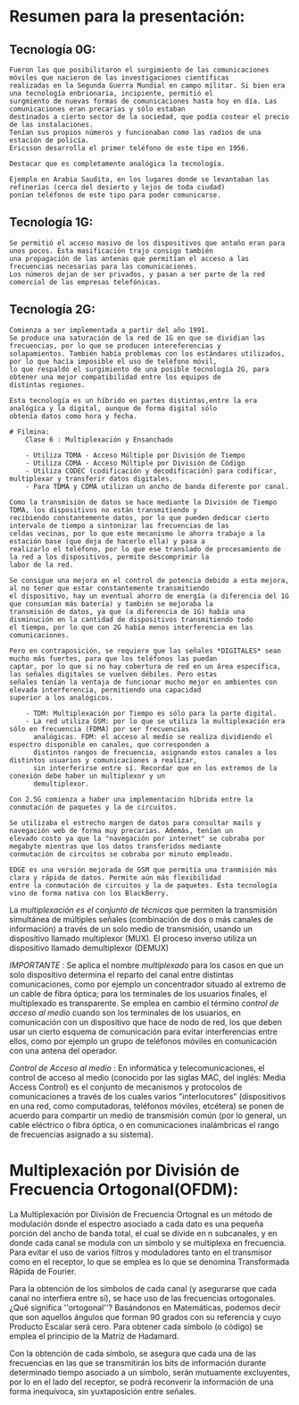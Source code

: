 # Resumen para la presentación:

## Tecnología 0G:
	Fueron las que posibilitaron el surgimiento de las comunicaciones móviles que nacieron de las investigaciones científicas
	realizadas en la Segunda Guerra Mundial en campo militar. Si bien era una tecnología enbrionaria, incipiente, permitió el
	surgmiento de nuevas formas de comunicaciones hasta hoy en día. Las comunicaciones eran precarias y sólo estaban
	destinados a cierto sector de la sociedad, que podía costear el precio de las instalaciones.
	Tenían sus propios números y funcionaban como las radios de una estación de policía.
	Ericsson desarrolla el primer teléfono de este tipo en 1956.

	Destacar que es completamente analógica la tecnología.

	Ejemplo en Arabia Saudita, en los lugares donde se levantaban las refinerías (cerca del desierto y lejos de toda ciudad)
	ponían teléfonos de este tipo para poder comunicarse.

## Tecnología 1G:
	Se permitió el acceso masivo de los dispositivos que antaño eran para unos pocos. Esta masificación trajo consigo también
	una propagación de las antenas que permitían el acceso a las frecuencias necesarias para las comunicaciones.
	Los números dejan de ser privados, y pasan a ser parte de la red comercial de las empresas telefónicas.

## Tecnología 2G:
	Comienza a ser implementada a partir del año 1991.
	Se produce una saturación de la red de 1G en que se dividian las frecuencias, por lo que se producen intereferencias y
	solapamientos. También había problemas con los estándares utilizados, por lo que hacía imposible el uso de teléfono móvil,
	lo que respaldó el surgimiento de una posible tecnología 2G, para obtener una mejor compatibilidad entre los equipos de
	distintas regiones.

	Esta tecnología es un híbrido en partes distintas,entre la era analógica y la digital, aunque de forma digital sólo
	obtenía datos como hora y fecha.

	# Filmina:
		Clase 6 : Multiplexación y Ensanchado

		- Utiliza TDMA - Acceso Múltiple por División de Tiempo
		- Utiliza CDMA - Acceso Múltiple por División de Código
		- Utiliza CODEC (codificación y decodificación) para codificar, multiplexar y transferir datos digitales.
		- Para TDMA y CDMA utilizan un ancho de banda diferente por canal.

	Como la transmisión de datos se hace mediante la División de Tiempo TDMA, los dispositivos no están transmitiendo y
	recibiendo constantemente datos, por lo que pueden dedicar cierto intervalo de tiempo a sintonizar las frecuencias de las
	celdas vecinas, por lo que este mecanismo le ahorra trabajo a la estación base (que deja de hacerlo ella) y pasa a
	realizarlo el teléfono, por lo que ese translado de procesamiento de la red a los dispositivos, permite descomprimir la
	labor de la red.

	Se consigue una mejora en el control de potencia debido a esta mejora, al no tener que estar constantemente transmitiendo
	el dispositivo, hay un eventual ahorro de energía (a diferencia del 1G que consumían más batería) y también se mejoraba la
	transmisión de datos, ya que (a diferencia de 1G) había una disminución en la cantidad de dispositivos transmitiendo todo
	el tiempo, por lo que con 2G había menos interferencia en las comunicaciones.

	Pero en contraposición, se requiere que las señales *DIGITALES* sean mucho más fuertes, para que los teléfonos las puedan
	captar, por lo que si no hay cobertura de red en un área específica, las señales digitales se vuelven débiles. Pero estas
	señales tenían la ventaja de funcionar mucho mejor en ambientes con elevada interferencia, permitiendo una capacidad
	superior a los analógicos.

		- TDM: Multiplexación por Tiempo es sólo para la parte digital.
		- La red utiliza GSM: por lo que se utiliza la multiplexación era sólo en frecuencia (FDMA) por ser frecuencias
		  analógicas. FDM: el acceso al medio se realiza dividiendo el espectro disponible en canales, que corresponden a
		  distintos rangos de frecuencia, asignando estos canales a los distintos usuarios y comunicaciones a realizar,
		  sin interferirse entre sí. Recordar que en los extremos de la conexión debe haber un multiplexor y un
		  demultiplexor.

	Con 2.5G comienza a haber una implementación híbrida entre la conmutación de paquetes y la de circuitos.

	Se utilizaba el estrecho margen de datos para consultar mails y navegación web de forma muy precarias. Además, tenían un
	elevado costo ya que la "navegación por internet" se cobraba por megabyte mientras que los datos transferidos mediante
	conmutación de circuitos se cobraba por minuto empleado.

	EDGE es una versión mejorada de GSM que permitía una tranmisión más clara y rápida de datos. Permite aún más flexibilidad
	entre la conmutación de circuitos y la de paquetes. Esta tecnología vino de forma nativa con los BlackBerry.

La *multiplexación es el conjunto de técnicas* que permiten la transmisión simultánea de múltiples señales (combinación de
dos o más canales de información) a través de un solo medio de transmisión, usando un dispositivo llamado multiplexor
(MUX). El proceso inverso utiliza un dispositivo llamado demultiplexor (DEMUX)

*IMPORTANTE* : Se aplica el nombre *multiplexado* para los casos en que un solo dispositivo determina el reparto del canal entre
distintas comunicaciones, como por ejemplo un concentrador situado al extremo de un cable de fibra óptica; para los terminales de
los usuarios finales, el multiplexado es transparente. Se emplea en cambio el término *control de acceso al medio* cuando son los
terminales de los usuarios, en comunicación con un dispositivo que hace de nodo de red, los que deben usar un cierto esquema de
comunicación para evitar interferencias entre ellos, como por ejemplo un grupo de teléfonos móviles en comunicación con una antena
del operador.

*Control de Acceso al medio* : En informática y telecomunicaciones, el control de acceso al medio (conocido por las siglas MAC,
del inglés: Media Access Control) es el conjunto de mecanismos y protocolos de comunicaciones a través de los cuales varios
"interlocutores" (dispositivos en una red, como computadoras, teléfonos móviles, etcétera) se ponen de acuerdo para compartir un
medio de transmisión común (por lo general, un cable eléctrico o fibra óptica, o en comunicaciones inalámbricas el rango de
frecuencias asignado a su sistema).

# Multiplexación por División de Frecuencia Ortogonal(OFDM):

La Multiplexación por División de Frecuencia Ortognal es un método de modulación donde el espectro asociado a cada dato es una
pequeña porción del ancho de banda total, el cual se divide en n subcanales, y en donde cada canal se modula con un símbolo y se
multiplexa en frecuencia. Para evitar el uso de varios filtros y moduladores tanto en el transmisor como en el receptor, lo que se
emplea es lo que se denomina Transformada Rápida de Fourier.

Para la obtención de los símbolos de cada canal (y asegurarse que cada canal no interfiera entre sí), se hace uso de las
frecuencias ortogonales. ¿Qué significa ''ortogonal''? Basándonos en Matemáticas, podemos decir que son aquellos ángulos que
forman 90 grados con su referencia y cuyo Producto Escalar será cero. Para obtener cada símbolo (o código) se emplea el principio
de la Matriz de Hadamard.

Con la obtención de cada símbolo, se asegura que cada una de las frecuencias en las que se transmitirán los bits de información
durante determinado tiempo asociado a un símbolo, serán mutuamente excluyentes, por lo en el lado del receptor, se podrá
reconverir la información de una forma inequívoca, sin yuxtaposición entre señales.

